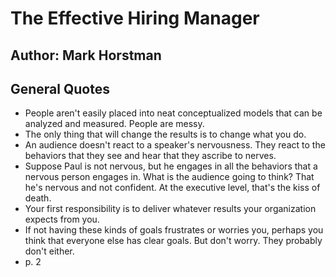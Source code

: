 # The Effective Hiring Manager
## Author: Mark Horstman

## General Quotes
- People aren't easily placed into neat conceptualized models that can be analyzed and measured. People are messy.
- The only thing that will change the results is to change what you do.
- An audience doesn't react to a speaker's nervousness. They react to the behaviors that they see and hear that they ascribe to nerves.
- Suppose Paul is not nervous, but he engages in all the behaviors that a nervous person engages in. What is the audience going to think? That he's nervous and not confident. At the executive level, that's the kiss of death.
- Your first responsibility is to deliver whatever results your organization expects from you.
- If not having these kinds of goals frustrates or worries you, perhaps you think that everyone else has clear goals. But don't worry. They probably don't either.
- p. 2
